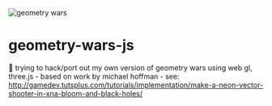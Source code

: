 <img src="http://i.giphy.com/w8i8bFiG5DuMg.gif" alt="geometry wars" />


geometry-wars-js
================

:rocket: trying to hack/port out my own version of geometry wars using web gl, three.js - based on work by michael hoffman - see: http://gamedev.tutsplus.com/tutorials/implementation/make-a-neon-vector-shooter-in-xna-bloom-and-black-holes/
